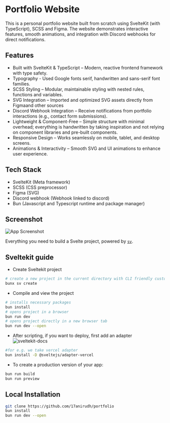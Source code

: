 # Portfolio Website
This is a personal portfolio website built from scratch using SvelteKit (with TypeScript), SCSS and Figma. The website demonstrates interactive features, smooth animations, and integration with Discord webhooks for direct notifications.

## Features
- Built with SvelteKit & TypeScript – Modern, reactive frontend framework with type safety.
- Typography - Used Google fonts serif, handwritten and sans-serif font families.
- SCSS Styling – Modular, maintainable styling with nested rules, functions and variables.
- SVG Integration – Imported and optimized SVG assets directly from Figmaand other sources
- Discord Webhook Integration – Receive notifications from portfolio interactions (e.g., contact form submissions).
- Lightweight & Component-Free – Simple structure with minimal overhead; everything is handwritten by taking inspiration and not relying on component libraries and pre-built components.
- Responsive Design – Works seamlessly on mobile, tablet, and desktop screens.
- Animations & Interactivity – Smooth SVG and UI animations to enhance user experience.

## Tech Stack
- SvelteKit (Meta framework)
- SCSS (CSS preprocessor)
- Figma (SVG)
- Discord webhook (Webhook linked to discord)
- Bun (Javascript and Typescript runtime and package manager)

## Screenshot
![App Screenshot](https://github.com/17anirudh/owl-svg/blob/main/portfolio%20screenshot.png?raw=true)

Everything you need to build a Svelte project, powered by [`sv`](https://github.com/sveltejs/cli).

## Sveltekit guide
- Create Sveltekit project
```sh
# create a new project in the current directory with CLI friendly customization
bunx sv create
```
- Compile and view the project
```sh
# installs necessary packages
bun install
# opens project in a browser
bun run dev 
# opens project directly in a new browser tab
bun run dev --open
```
- After scripting, if you want to deploy, first add an adapter ![sveltekit-docs](https://svelte.dev/docs/kit/adapters)
```sh
#for e.g. we take vercel adapter
bun install -D @sveltejs/adapter-vercel
```
- To create a production version of your app:
```sh
bun run build
bun run preview
```

## Local Installation
```sh
git clone https://github.com/17anirudh/portfolio
bun install
bun run dev --open
```